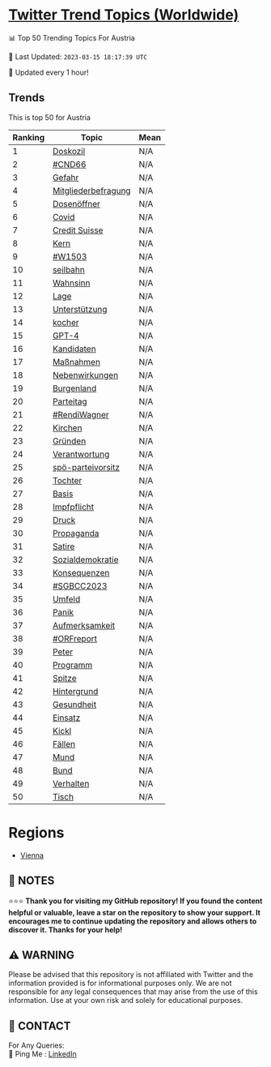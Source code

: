 [Twitter Trend Topics (Worldwide)](https://github.com/ErcinDedeoglu/Twitter-Trend-Topics)
==========


📊 Top 50 Trending Topics For Austria

📆 Last Updated: `2023-03-15 18:17:39 UTC`

🔧 Updated every 1 hour!


## Trends

This is top 50 for Austria

| Ranking | Topic | Mean |
| ------- | ------------ | ------------ |
| 1 | [Doskozil](http://twitter.com/search?q=Doskozil) | N/A |
| 2 | [#CND66](http://twitter.com/search?q=%23CND66) | N/A |
| 3 | [Gefahr](http://twitter.com/search?q=Gefahr) | N/A |
| 4 | [Mitgliederbefragung](http://twitter.com/search?q=Mitgliederbefragung) | N/A |
| 5 | [Dosenöffner](http://twitter.com/search?q=Dosen%c3%b6ffner) | N/A |
| 6 | [Covid](http://twitter.com/search?q=Covid) | N/A |
| 7 | [Credit Suisse](http://twitter.com/search?q=Credit+Suisse) | N/A |
| 8 | [Kern](http://twitter.com/search?q=Kern) | N/A |
| 9 | [#W1503](http://twitter.com/search?q=%23W1503) | N/A |
| 10 | [seilbahn](http://twitter.com/search?q=seilbahn) | N/A |
| 11 | [Wahnsinn](http://twitter.com/search?q=Wahnsinn) | N/A |
| 12 | [Lage](http://twitter.com/search?q=Lage) | N/A |
| 13 | [Unterstützung](http://twitter.com/search?q=Unterst%c3%bctzung) | N/A |
| 14 | [kocher](http://twitter.com/search?q=kocher) | N/A |
| 15 | [GPT-4](http://twitter.com/search?q=GPT-4) | N/A |
| 16 | [Kandidaten](http://twitter.com/search?q=Kandidaten) | N/A |
| 17 | [Maßnahmen](http://twitter.com/search?q=Ma%c3%9fnahmen) | N/A |
| 18 | [Nebenwirkungen](http://twitter.com/search?q=Nebenwirkungen) | N/A |
| 19 | [Burgenland](http://twitter.com/search?q=Burgenland) | N/A |
| 20 | [Parteitag](http://twitter.com/search?q=Parteitag) | N/A |
| 21 | [#RendiWagner](http://twitter.com/search?q=%23RendiWagner) | N/A |
| 22 | [Kirchen](http://twitter.com/search?q=Kirchen) | N/A |
| 23 | [Gründen](http://twitter.com/search?q=Gr%c3%bcnden) | N/A |
| 24 | [Verantwortung](http://twitter.com/search?q=Verantwortung) | N/A |
| 25 | [spö-parteivorsitz](http://twitter.com/search?q=sp%c3%b6-parteivorsitz) | N/A |
| 26 | [Tochter](http://twitter.com/search?q=Tochter) | N/A |
| 27 | [Basis](http://twitter.com/search?q=Basis) | N/A |
| 28 | [Impfpflicht](http://twitter.com/search?q=Impfpflicht) | N/A |
| 29 | [Druck](http://twitter.com/search?q=Druck) | N/A |
| 30 | [Propaganda](http://twitter.com/search?q=Propaganda) | N/A |
| 31 | [Satire](http://twitter.com/search?q=Satire) | N/A |
| 32 | [Sozialdemokratie](http://twitter.com/search?q=Sozialdemokratie) | N/A |
| 33 | [Konsequenzen](http://twitter.com/search?q=Konsequenzen) | N/A |
| 34 | [#SGBCC2023](http://twitter.com/search?q=%23SGBCC2023) | N/A |
| 35 | [Umfeld](http://twitter.com/search?q=Umfeld) | N/A |
| 36 | [Panik](http://twitter.com/search?q=Panik) | N/A |
| 37 | [Aufmerksamkeit](http://twitter.com/search?q=Aufmerksamkeit) | N/A |
| 38 | [#ORFreport](http://twitter.com/search?q=%23ORFreport) | N/A |
| 39 | [Peter](http://twitter.com/search?q=Peter) | N/A |
| 40 | [Programm](http://twitter.com/search?q=Programm) | N/A |
| 41 | [Spitze](http://twitter.com/search?q=Spitze) | N/A |
| 42 | [Hintergrund](http://twitter.com/search?q=Hintergrund) | N/A |
| 43 | [Gesundheit](http://twitter.com/search?q=Gesundheit) | N/A |
| 44 | [Einsatz](http://twitter.com/search?q=Einsatz) | N/A |
| 45 | [Kickl](http://twitter.com/search?q=Kickl) | N/A |
| 46 | [Fällen](http://twitter.com/search?q=F%c3%a4llen) | N/A |
| 47 | [Mund](http://twitter.com/search?q=Mund) | N/A |
| 48 | [Bund](http://twitter.com/search?q=Bund) | N/A |
| 49 | [Verhalten](http://twitter.com/search?q=Verhalten) | N/A |
| 50 | [Tisch](http://twitter.com/search?q=Tisch) | N/A |



# Regions

* [Vienna](</Austria/Vienna.md>)



## 📝 NOTES

⭐⭐⭐ **Thank you for visiting my GitHub repository! If you found the content helpful or valuable, leave a star on the repository to show your support. It encourages me to continue updating the repository and allows others to discover it. Thanks for your help!**


## ⚠️ WARNING

Please be advised that this repository is not affiliated with Twitter and the information provided is for informational purposes only. We are not responsible for any legal consequences that may arise from the use of this information. Use at your own risk and solely for educational purposes.


## 📨 CONTACT

 For Any Queries:  
            🏓 Ping Me : [LinkedIn](https://www.linkedin.com/in/ercindedeoglu/)
